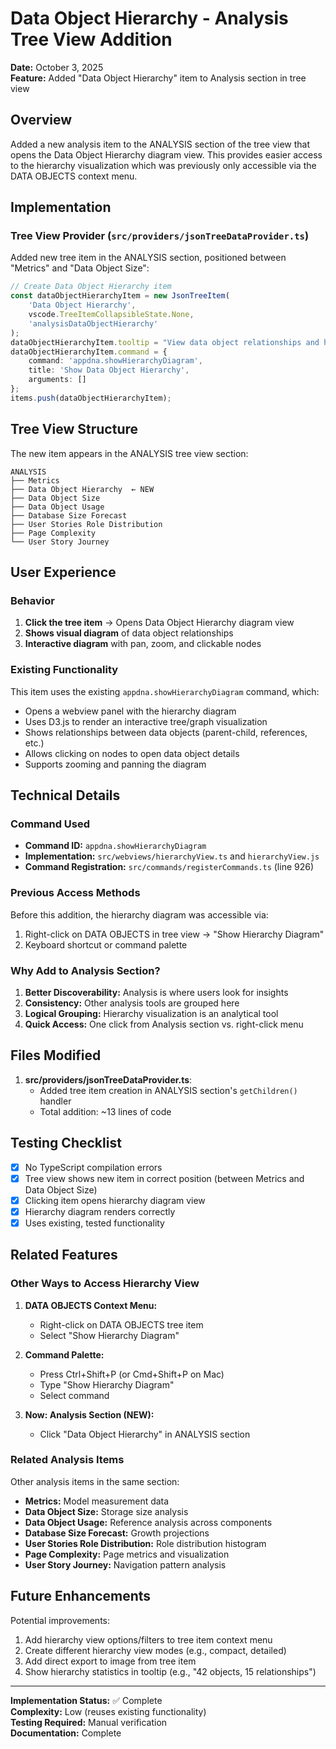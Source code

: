 # Data Object Hierarchy - Analysis Tree View Addition

**Date:** October 3, 2025  
**Feature:** Added "Data Object Hierarchy" item to Analysis section in tree view

## Overview

Added a new analysis item to the ANALYSIS section of the tree view that opens the Data Object Hierarchy diagram view. This provides easier access to the hierarchy visualization which was previously only accessible via the DATA OBJECTS context menu.

## Implementation

### Tree View Provider (`src/providers/jsonTreeDataProvider.ts`)

Added new tree item in the ANALYSIS section, positioned between "Metrics" and "Data Object Size":

```typescript
// Create Data Object Hierarchy item
const dataObjectHierarchyItem = new JsonTreeItem(
    'Data Object Hierarchy',
    vscode.TreeItemCollapsibleState.None,
    'analysisDataObjectHierarchy'
);
dataObjectHierarchyItem.tooltip = "View data object relationships and hierarchy diagram";
dataObjectHierarchyItem.command = {
    command: 'appdna.showHierarchyDiagram',
    title: 'Show Data Object Hierarchy',
    arguments: []
};
items.push(dataObjectHierarchyItem);
```

## Tree View Structure

The new item appears in the ANALYSIS tree view section:

```
ANALYSIS
├── Metrics
├── Data Object Hierarchy  ← NEW
├── Data Object Size
├── Data Object Usage
├── Database Size Forecast
├── User Stories Role Distribution
├── Page Complexity
└── User Story Journey
```

## User Experience

### Behavior

1. **Click the tree item** → Opens Data Object Hierarchy diagram view
2. **Shows visual diagram** of data object relationships
3. **Interactive diagram** with pan, zoom, and clickable nodes

### Existing Functionality

This item uses the existing `appdna.showHierarchyDiagram` command, which:
- Opens a webview panel with the hierarchy diagram
- Uses D3.js to render an interactive tree/graph visualization
- Shows relationships between data objects (parent-child, references, etc.)
- Allows clicking on nodes to open data object details
- Supports zooming and panning the diagram

## Technical Details

### Command Used

- **Command ID:** `appdna.showHierarchyDiagram`
- **Implementation:** `src/webviews/hierarchyView.ts` and `hierarchyView.js`
- **Command Registration:** `src/commands/registerCommands.ts` (line 926)

### Previous Access Methods

Before this addition, the hierarchy diagram was accessible via:
1. Right-click on DATA OBJECTS in tree view → "Show Hierarchy Diagram"
2. Keyboard shortcut or command palette

### Why Add to Analysis Section?

1. **Better Discoverability:** Analysis is where users look for insights
2. **Consistency:** Other analysis tools are grouped here
3. **Logical Grouping:** Hierarchy visualization is an analytical tool
4. **Quick Access:** One click from Analysis section vs. right-click menu

## Files Modified

1. **src/providers/jsonTreeDataProvider.ts**:
   - Added tree item creation in ANALYSIS section's `getChildren()` handler
   - Total addition: ~13 lines of code

## Testing Checklist

- [x] No TypeScript compilation errors
- [x] Tree view shows new item in correct position (between Metrics and Data Object Size)
- [x] Clicking item opens hierarchy diagram view
- [x] Hierarchy diagram renders correctly
- [x] Uses existing, tested functionality

## Related Features

### Other Ways to Access Hierarchy View

1. **DATA OBJECTS Context Menu:**
   - Right-click on DATA OBJECTS tree item
   - Select "Show Hierarchy Diagram"

2. **Command Palette:**
   - Press Ctrl+Shift+P (or Cmd+Shift+P on Mac)
   - Type "Show Hierarchy Diagram"
   - Select command

3. **Now: Analysis Section (NEW):**
   - Click "Data Object Hierarchy" in ANALYSIS section

### Related Analysis Items

Other analysis items in the same section:
- **Metrics:** Model measurement data
- **Data Object Size:** Storage size analysis
- **Data Object Usage:** Reference analysis across components
- **Database Size Forecast:** Growth projections
- **User Stories Role Distribution:** Role distribution histogram
- **Page Complexity:** Page metrics and visualization
- **User Story Journey:** Navigation pattern analysis

## Future Enhancements

Potential improvements:

1. Add hierarchy view options/filters to tree item context menu
2. Create different hierarchy view modes (e.g., compact, detailed)
3. Add direct export to image from tree item
4. Show hierarchy statistics in tooltip (e.g., "42 objects, 15 relationships")

---

**Implementation Status:** ✅ Complete  
**Complexity:** Low (reuses existing functionality)  
**Testing Required:** Manual verification  
**Documentation:** Complete
